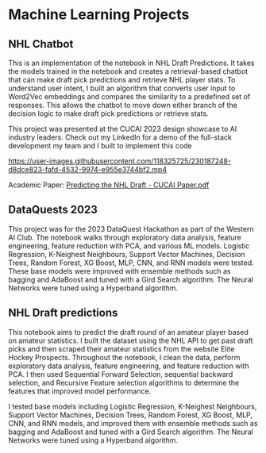 # Machine Learning Projects


## NHL Chatbot

This is an implementation of the notebook in NHL Draft Predictions. It takes the models trained in the notebook and creates a retrieval-based chatbot that can make draft pick predictions and retrieve NHL player stats. To understand user intent, I built an algorithm that converts user input to Word2Vec embeddings and compares the similarity to a predefined set of responses. This allows the chatbot to move down either branch of the decision logic to make draft pick predictions or retrieve stats. 

This project was presented at the CUCAI 2023 design showcase to AI industry leaders. Check out my LinkedIn for a demo of the full-stack development my team and I built to implement this code


https://user-images.githubusercontent.com/118325725/230187248-d8dce823-fafd-4532-9974-e955e3744bf2.mp4


Academic Paper: [Predicting the NHL Draft - CUCAI Paper.pdf](https://github.com/eobrien2002/ML/files/11162484/Predicting.the.NHL.Draft.-.CUCAI.Paper.pdf)



## DataQuests 2023

This project was for the 2023 DataQuest Hackathon as part of the Western AI Club. The notebook walks through exploratory data analysis, feature engineering, feature reduction with PCA, and various ML models. Logistic Regression, K-Neighest Neighbours, Support Vector Machines, Decision Trees, Random Forest, XG Boost, MLP, CNN, and RNN models were tested. These base models were improved with ensemble methods such as bagging and AdaBoost and tuned with a Gird Search algorithm. The Neural Networks were tuned using a Hyperband algorithm.


## NHL Draft predictions

This notebook aims to predict the draft round of an amateur player based on amateur statistics. I built the dataset using the NHL API to get past draft picks and then scraped their amateur statistics from the website Elite Hockey Prospects. Throughout the notebook, I clean the data, perform exploratory data analysis, feature engineering, and feature reduction with PCA. I then used Sequential Forward Selection, sequential backward selection, and Recursive Feature selection algorithms to determine the features that improved model performance.

I tested base models including Logistic Regression, K-Neighest Neighbours, Support Vector Machines, Decision Trees, Random Forest, XG Boost, MLP, CNN, and RNN models, and improved them with ensemble methods such as bagging and AdaBoost and tuned with a Gird Search algorithm. The Neural Networks were tuned using a Hyperband algorithm.

